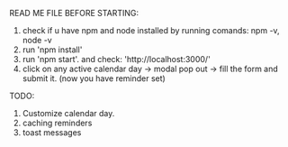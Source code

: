 READ ME FILE BEFORE STARTING:

1. check if u have npm and node installed by running comands: npm -v, node -v
2. run 'npm install'
3. run 'npm start'. and check: 'http://localhost:3000/'
4. click on any active calendar day -> modal pop out -> fill the form and submit it. (now you have reminder set) 



TODO:
1. Customize calendar day.
2. caching reminders
3. toast messages